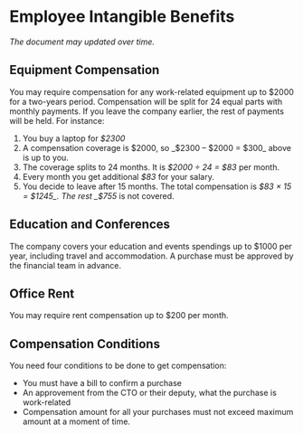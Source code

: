 # Employee Intangible Benefits

_The document may updated over time._


## Equipment Compensation


You may require compensation for any work-related equipment up to $2000 for a two-years period. Compensation will be split for 24 equal parts with monthly payments. If you leave the company earlier, the rest of payments will be held.
For instance:
1.	You buy a laptop for _$2300_
2.	A compensation coverage is $2000, so _$2300 – $2000 = $300_ above is up to you.
3.	The coverage splits to 24 months. It is _$2000 ÷ 24 = $83_ per month.
4.	Every month you get additional _$83_ for your salary.
5.	You decide to leave after 15 months. The total compensation is _$83 × 15 = $1245_. The rest _$755_ is not covered.


## Education and Conferences

The company covers your education and events spendings up to $1000 per year, including travel and accommodation. A purchase must be approved by the financial team in advance.


## Office Rent

You may require rent compensation up to $200 per month.


## Compensation Conditions

You need four conditions to be done to get compensation:
* You must have a bill to confirm a purchase
* An approvement from the CTO or their deputy, what the purchase is work-related
* Compensation amount for all your purchases must not exceed maximum amount at a moment of time.
